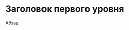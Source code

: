 <!doctype html>  
<html>           
	<head>                  
		<meta charset="UTF-8">
		<title>Заголовок страницы</title>
		<link href="styles.css" rel="stylesheet">
	</head>
<body>   
	<h1>Заголовок первого уровня</h1>         
	<p>Абзац</p>
</body>
</html>
